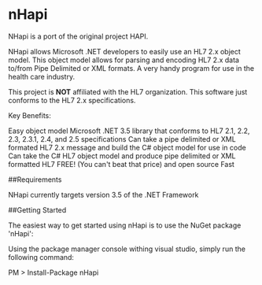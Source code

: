 # nHapi
NHapi is a port of the original project HAPI.

NHapi allows Microsoft .NET developers to easily use an HL7 2.x object model. This object model allows for parsing and encoding HL7 2.x data to/from Pipe Delimited or XML formats. A very handy program for use in the health care industry.

This project is **NOT** affiliated with the HL7 organization. This software just conforms to the HL7 2.x specifications.

Key Benefits:

Easy object model
Microsoft .NET 3.5 library that conforms to HL7 2.1, 2.2, 2.3, 2.3.1, 2.4, and 2.5 specifications
Can take a pipe delimited or XML formated HL7 2.x message and build the C# object model for use in code
Can take the C# HL7 object model and produce pipe delimited or XML formatted HL7
FREE! (You can't beat that price) and open source
Fast

##Requirements

NHapi currently targets version 3.5 of the .NET Framework

##Getting Started

The easiest way to get started using nHapi is to use the NuGet package 'nHapi':

Using the package manager console withing visual studio, simply run the following command:

PM > Install-Package nHapi
